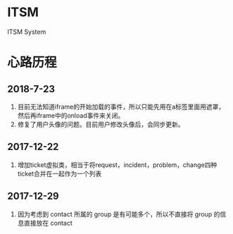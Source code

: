 # ITSM
ITSM System


# 心路历程
## 2018-7-23
1. 目前无法知道iframe的开始加载的事件，所以只能先用在a标签里面用遮罩，然后再iframe中的onload事件来关闭。
2. 修复了用户头像的问题。目前用户修改头像后，会同步更新。


## 2017-12-22
1. 增加ticket虚拟类，相当于将request，incident，problem，change四种ticket合并在一起作为一个列表


## 2017-12-29
1. 因为考虑到 contact 所属的 group 是有可能多个，所以不直接将 group 的信息直接放在 contact 